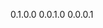 0.1.0.0 <!-- x-release-please-major -->
0.0.1.0 <!-- x-release-please-minor -->
0.0.0.1 <!-- x-release-please-patch -->
